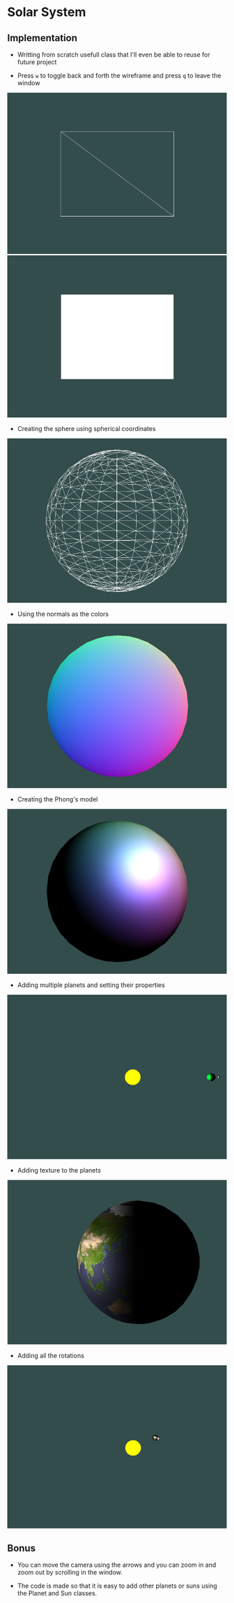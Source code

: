 # Solar System

## Implementation

- Writting from scratch usefull class that I'll even be able to reuse for future project

- Press `w` to toggle back and forth the wireframe and press `q` to leave the window

![wireframwOn](report/media/wireframeOn.png)
![wireframwOff](report/media/wireframeOff.png)

- Creating the sphere using spherical coordinates

![sphere](report/media/sphere.png)

- Using the normals as the colors

![sphereNormals](report/media/sphereNormals.png)

- Creating the Phong's model

![phongModel](report/media/phong.png)

- Adding multiple planets and setting their properties

![solarSystem](report/media/lights.png)

- Adding texture to the planets

![earthTextured](report/media/texture.png)

- Adding all the rotations

![rotations](report/media/rotations.png)

## Bonus

- You can move the camera using the arrows and you can zoom in and zoom out by scrolling in the window.

- The code is made so that it is easy to add other planets or suns using the Planet and Sun classes.